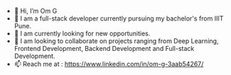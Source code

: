 - 👋 Hi, I’m Om G
- 👀 I am a full-stack developer currently pursuing my bachelor's from IIIT Pune.
- 🌱 I am currently looking for new opportunities.
- 💞️ I am looking to collaborate on projects ranging from Deep Learning, Frontend Development, Backend Development and Full-stack Development.
- 📫 Reach me at : https://www.linkedin.com/in/om-g-3aab54267/

